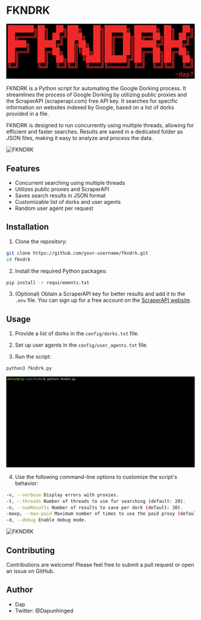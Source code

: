 # FKNDRK

![FKNDRK](resources/fkndrk_banner.png)

FKNDRK is a Python script for automating the Google Dorking process. It streamlines the process of Google Dorking by utilizing public proxies and the ScraperAPI (scraperapi.com) free API key. It searches for specific information on websites indexed by Google, based on a list of dorks provided in a file.

FKNDRK is designed to run concurrently using multiple threads, allowing for efficient and faster searches. Results are saved in a dedicated folder as JSON files, making it easy to analyze and process the data.

![FKNDRK](resources/fkndrk3.gif)

## Features

- Concurrent searching using multiple threads
- Utilizes public proxies and ScraperAPI
- Saves search results in JSON format
- Customizable list of dorks and user agents
- Random user agent per request

## Installation

1. Clone the repository:

```bash
git clone https://github.com/your-username/fkndrk.git
cd fkndrk
```

2. Install the required Python packages:

```bash
pip install -r requirements.txt
```

3. (Optional) Obtain a ScraperAPI key for better results and add it to the `.env` file. You can sign up for a free account on the [ScraperAPI website](https://www.scraperapi.com/).

## Usage

1. Provide a list of dorks in the `config/dorks.txt` file.

2. Set up user agents in the `config/user_agents.txt` file.

3. Run the script:

```bash
python3 fknDrk.py
```

![FKNDRK](resources/fkndrk1.gif)

4. Use the following command-line options to customize the script's behavior:

```bash
-v, --verbose Display errors with proxies.
-t, --threads Number of threads to use for searching (default: 20).
-n, --numResults Number of results to save per dork (default: 30).
-maxp, --max-paid Maximum number of times to use the paid proxy (default: 0).
-d, --debug Enable debug mode.
```

![FKNDRK](resources/fkndrk2.gif)

## Contributing

Contributions are welcome! Please feel free to submit a pull request or open an issue on GitHub.

## Author

  - Dap  
  - Twitter: @Dapunhinged
